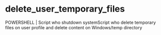 # delete_user_temporary_files
POWERSHELL | Script who shutdown systemScript who delete temporary files on user profile and delete content on Windows/temp directory
